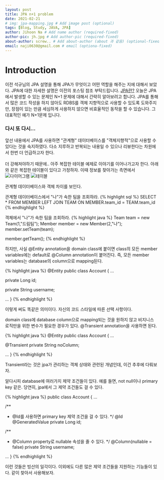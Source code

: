 ```yaml
---
layout: post
title: JPA n+1 problem
date: 2021-02-21
# img: jpa-mapping.jpg # Add image post (optional)
tags: [Blog, Study, JAVA, JPA]
author: Jihoon Na # Add name author (required-fixed)
author-pic: jh.jpg # Add author-pic (required-fixed)
about-author: screw.. # Add about-author (about 과 같음) (optional-fixed)
email: naji0630@gmail.com # email (optiona-fixed)
---
```


# Introduction
이전 석규님의 JPA 설명을 통해 JPA가 무엇이고 어떤 역할을 해주는 지에 대해서 보았다. JPA에 대한 자세한 설명은 이전의 포스팅 참조 부탁드립니다. [JPA란?](https://liketech.codes/jpa-primitive-value-mapping/)
오늘은 JPA에서 발생할 수 있는 문제인 N+1 문제에 대해서 간략히 알아보려고 합니다. JPA를 통해서 많은 코드 작성을 하지 않아도 RDBS를 객체 지향적으로
사용할 수 있도록 도와주지만, 장점이 있는 만큼 세심하게 사용하지 않으면 비효율적인 동작을 할 수 있습니다. 그 대표적인 예가 N+1문제 입니다.

### 다시 또 다시... ###
앞선 내용에서 JPA를 사용하면 "관계형" 데이터베이스를 "객체지향적"으로 사용할 수 있다는 것을 숙지하였다.
다소 지루하고 반복되는 내용일 수 있으나 리뷰한다는 차원에서 한번 더 언급하고자 한다.
<br>
<br>
더 강해져야하기 때문에.. 아주 복잡한 테이블 예제로 이야기를 이어나가고자 한다. 아래와 같은 복잡한 테이블이 있다고 가정하자. 이때 정보를 찾아가는 측면에서
![다이어그램](./img/2021-02-20-N+1-diagram.png)
![테이블](./img/2021-02-20-N+1-diagram.png)

관계형 데이터베이스와 객체 차이를 보인다.

관계형 데이터베이스에서 "나"가 속한 팀을 조회하라.
   {% highlight sql %}
   SELECT * FROM MEMBER LEFT JOIN TEAM ON MEMBER.team_id = TEAM.team_id
   {% endhighlight %}
   
객체에서 "나"가 속한 팀을 조회하라.
   {% highlight java %}
   Team team = new Team(1,"드림팀");
   Member member = new Member(2,"나");
   member.setTeam(team);
   
   member.getTeam();
   {% endhighlight %}
   

하지만, 사실 @Entity annotation을 domain class에 붙이면 class의 모든 member variables에는 default로 @Column annotation이 붙어진다.
즉, 모든 member variables는 database의 column으로 mapping된다. 

{% highlight java %}
@Entity
public class Account {
  ...

  private Long id;

  private String username;

  ...
}
{% endhighlight %}

이렇게 써도 똑같은 의미이다. 자신의 코드 스타일에 따른 선택 사항이다.


domain class에 database column으로 mapping되는 것을 원하지 않고 비지니스 로직만을 위한 변수가 필요한 경우가 있다.
@Transient annotation을 사용하면 된다. 

{% highlight java %}
@Entity
public class Account {
  ...

  @Transient
  private String noColumn;

  ...
}
{% endhighlight %}

Transient라는 것은 jpa가 관리하는 객체 상태와 관련된 개념인데, 이건 추후에 다뤄보자.


알다시피 database에 여러가지 제약 조건들이 있다. 예를 들면, not null이나 primary key 같은.
당연히, jpa에서 그 제약 조건들도 걸 수 있다. 

{% highlight java %}
public class Account {
  ...

  /**
  * @Id를 사용하면 primary key 제약 조건을 걸 수 있다. 
  */
  @Id
  @GeneratedValue
  private Long id;
  
  /**
  * @Column property로 nullable 속성을 줄 수 있다. 
  */
  @Column(nullable = false)
  private String username;
  
  ...
}
{% endhighlight %}

이런 것들은 빙산의 일각이다. 이외에도 다른 많은 제약 조건들을 지원하는 기능들이 있다.
같이 찾아서 사용해보자.
